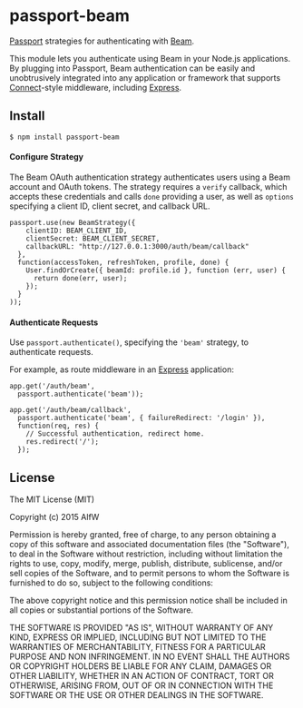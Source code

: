 # passport-beam
[Passport](http://passportjs.org/) strategies for authenticating with [Beam](https://www.beam.pro/).

This module lets you authenticate using Beam in your Node.js applications.
By plugging into Passport, Beam authentication can be easily and
unobtrusively integrated into any application or framework that supports
[Connect](http://www.senchalabs.org/connect/)-style middleware, including
[Express](http://expressjs.com/).

## Install

    $ npm install passport-beam

#### Configure Strategy

The Beam OAuth authentication strategy authenticates users using a Beam
account and OAuth tokens.  The strategy requires a `verify` callback, which
accepts these credentials and calls `done` providing a user, as well as
`options` specifying a client ID, client secret, and callback URL.

    passport.use(new BeamStrategy({
        clientID: BEAM_CLIENT_ID,
        clientSecret: BEAM_CLIENT_SECRET,
        callbackURL: "http://127.0.0.1:3000/auth/beam/callback"
      },
      function(accessToken, refreshToken, profile, done) {
        User.findOrCreate({ beamId: profile.id }, function (err, user) {
          return done(err, user);
        });
      }
    ));

#### Authenticate Requests

Use `passport.authenticate()`, specifying the `'beam'` strategy, to
authenticate requests.

For example, as route middleware in an [Express](http://expressjs.com/)
application:

    app.get('/auth/beam',
      passport.authenticate('beam'));

    app.get('/auth/beam/callback',
      passport.authenticate('beam', { failureRedirect: '/login' }),
      function(req, res) {
        // Successful authentication, redirect home.
        res.redirect('/');
      });

## License

The MIT License (MIT)

Copyright (c) 2015 AlfW

Permission is hereby granted, free of charge, to any person obtaining a copy
of this software and associated documentation files (the "Software"), to deal
in the Software without restriction, including without limitation the rights
to use, copy, modify, merge, publish, distribute, sublicense, and/or sell
copies of the Software, and to permit persons to whom the Software is
furnished to do so, subject to the following conditions:

The above copyright notice and this permission notice shall be included in
all copies or substantial portions of the Software.

THE SOFTWARE IS PROVIDED "AS IS", WITHOUT WARRANTY OF ANY KIND, EXPRESS OR
IMPLIED, INCLUDING BUT NOT LIMITED TO THE WARRANTIES OF MERCHANTABILITY,
FITNESS FOR A PARTICULAR PURPOSE AND NON INFRINGEMENT. IN NO EVENT SHALL THE
AUTHORS OR COPYRIGHT HOLDERS BE LIABLE FOR ANY CLAIM, DAMAGES OR OTHER
LIABILITY, WHETHER IN AN ACTION OF CONTRACT, TORT OR OTHERWISE, ARISING FROM,
OUT OF OR IN CONNECTION WITH THE SOFTWARE OR THE USE OR OTHER DEALINGS IN
THE SOFTWARE.
